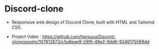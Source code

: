 # Discord-clone
* Responsive web design of Discord Clone, built with HTML and Tailwind CSS.



* Project Video :
https://github.com/harsuuu/Discord-clone/assets/107912873/c5a8eae9-29f5-48e2-9dd6-9246175589dd

